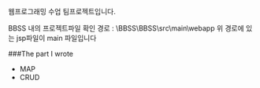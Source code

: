 웹프로그래밍 수업 팀프로젝트입니다.

BBSS 내의 프로젝트파일 확인
경로 : \BBSS\BBSS\src\main\webapp
위 경로에 있는 jsp파일이 main 파일입니다 

###The part I wrote
- MAP 
- CRUD
